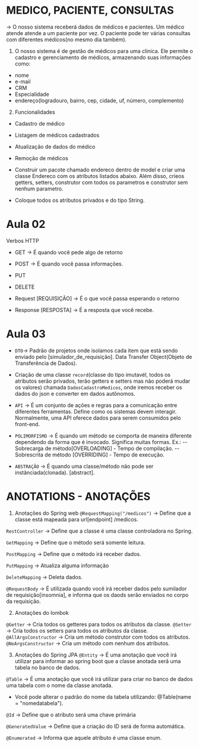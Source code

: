 # MEDICO, PACIENTE, CONSULTAS 

-> O nosso sistema receberá dados de médicos e pacientes. Um médico atende atende a um paciente por vez. O paciente pode ter várias consultas com diferentes médicos(no mesmo dia também).

1. O nosso sistema é de gestão de médicos para uma clinica. Ele permite o cadastro e gerenciamento de médicos, armazenando suas informações como:
- nome
- e-mail
- CRM 
- Especialidade
- endereço(logradouro, bairro, cep, cidade, uf, número, complemento)

2. Funcionalidades 
- Cadastro de médico
- Listagem de médicos cadastrados 
- Atualização de dados do médico
- Remoção de médicos 

- Construir um pacote chamado endereco dentro de model e criar uma classe Endereco com os atributos listados abaixo. Além disso, crieos getters, setters, construtor com todos os parametros e construtor sem nenhum parametro.
* Coloque todos os atributos privados e do tipo String. 

# Aula 02
Verbos HTTP
- GET -> É quando você pede algo de retorno
- POST -> É quando você passa informações.
- PUT 
- DELETE

- Request [REQUISIÇÃO] -> É o que você passa esperando o retorno
- Response [RESPOSTA] -> É a resposta que você recebe.

# Aula 03 
- `DTO`-> Padrão de projetos onde isolamos cada item que está sendo enviado pelo [simulador_de_requisição]. Data Transfer Object(Objeto de Transferência de Dados).
- Criação de uma classe `record`(classe do tipo imutavél, todos os atributos serão privados, terão getters e setters mas não poderá mudar os valores) chamada `DadosCadastroMedicos`, onde iremos receber os dados do json e converter em dados autônomos.

- `API` -> É um conjunto de ações e regras para a comunicação entre diferentes ferramentas. Define como os sistemas devem interagir. Normalmente, uma API oferece dados para serem consumidos pelo front-end.

- `POLIMORFISMO` -> É quando um método se comporta de maneira diferente dependendo da forma que é invocado. Significa muitas formas. Ex.:
-- Sobrecarga de método[OVERLOADING] - Tempo de compilação. 
-- Sobrescrita de método [OVERRIDING] - Tempo de execução.

- `ABSTRAÇÃO` -> É quando uma classe/método não pode ser instânciada(clonada). [abstract].

# ANOTATIONS - ANOTAÇÕES 
1. Anotações do Spring web
`@RequestMapping("/medicos")`
-> Define que a classe está mapeada para url[endpoint] /medicos.

`RestController` 
-> Define que a classe é uma classe controladora no Spring.

`GetMapping`
-> Define que o método será somente leitura.

`PostMapping`
-> Define que o método irá receber dados. 

`PutMapping`
-> Atualiza alguma informação

`DeleteMapping`
-> Deleta dados.

`@RequestBody`
-> É utilizada quando você irá receber dados pelo sumilador de requisição[insomnia], e informa que os daods serão enviados no corpo da requisição. 

2. Anotações do lombok 

`@Getter`
-> Cria todos os getteres para todos os atributos da classe.
`@Setter`
-> Cria todos os setters para todos os atributos da classe.
`@AllArgsConstructor`
-> Cria um método construtor com todos os atributos.
`@NoArgsConstructor`
-> Cria um método com nenhum dos atributos. 

3. Anotações do Spring JPA 
`@Entity`
-> É uma anotação que você irá utilizar para informar ao spring boot que a classe anotada serã uma tabela no banco de dados.

`@Table`
-> É uma anotação que você irá utilizar para criar no banco de dados uma tabela com o nome da classe anotada.
* Você pode alterar o padrão do nome da tabela utilizando: @Table(name = "nomedatabela").

`@Id`
-> Define que o atributo será uma chave primária  

`@GeneratedValue`
-> Define que a criação do ID será de forma automática. 

`@Enumerated`
-> Informa que aquele atributo é uma classe enum.




